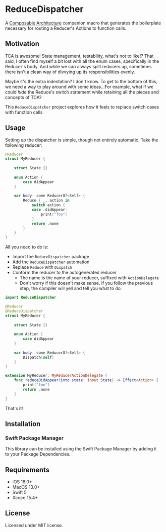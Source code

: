 # ReduceDispatcher
A [Composable Architecture](https://github.com/pointfreeco/swift-composable-architecture) companion 
macro that generates the boilerplate necessary for routing a Reducer's Actions to function calls.

## Motivation
TCA is awesome! State management, testability, what's not to like!? That said, I often find 
myself a bit lost with all the enum cases, specifically in the Reducer's body. And while we can 
always split reducers up, sometimes there isn't a clean way of divvying up its responsibilities evenly.

Maybe it's the extra indentation? I don't know. To get to the bottom of this, we need a way to play around 
with some ideas...For example, what if we could _hide_ the Reduce's switch statement while retaining all 
the pieces and concepts of TCA?

This `ReduceDispatcher` project explores how it feels to replace switch cases with function calls.

## Usage

Setting up the dispatcher is simple, though not entirely automatic. Take the following reducer:

```swift
@Reducer
struct MyReducer {
    
    struct State {}
    
    enum Action {
        case didAppear
    }
    
    var body: some ReducerOf<Self> {
        Reduce { _, action in
            switch action {
            case .didAppear:
                print("foo")
            }
            return .none 
        }
    }
}
```

All you need to do is:

- Import the `ReduceDispatcher` package
- Add the `ReduceDispatcher` automation
- Replace `Reduce` with `Dispatch`
- Conform the reducer to the autogenerated reducer
  - The name is the name of your reducer, suffixed with `ActionDelegate`
  - Don't worry if this doesn't make sense. If you follow the previous 
    step, the compiler will yell and tell you what to do.

```swift
import ReduceDispatcher

@Reducer
@ReduceDispatcher
struct MyReducer {
    
    struct State {}
    
    enum Action {
        case didAppear
    }
    
    var body: some ReducerOf<Self> {
        Dispatch(self)
    }
}

extension MyReducer: MyReducerActionDelegate {
    func reduceDidAppear(into state: inout State) -> Effect<Action> {
        print("foo")
        return .none
    }
}
```

That's it!

## Installation

### Swift Package Manager

This library can be installed using the Swift Package Manager by adding it to your Package Dependencies.

## Requirements

- iOS 16.0+
- MacOS 13.0+
- Swift 5
- Xcoce 15.4+

## License

Licensed under MIT license.

